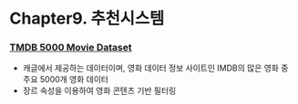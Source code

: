 # Chapter9. 추천시스템
### [TMDB 5000 Movie Dataset](https://www.kaggle.com/tmdb/tmdb-movie-metadata)
- 캐글에서 제공하는 데이터이며, 영화 데이터 정보 사이트인 IMDB의 많은 영화 중 주요 5000개 영화 데이터
- 장르 속성을 이용하여 영화 콘텐츠 기반 필터링 
